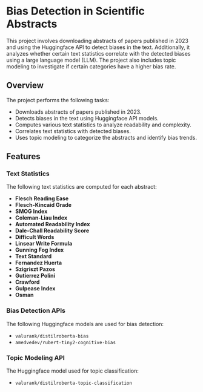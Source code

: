 # Bias Detection in Scientific Abstracts

This project involves downloading abstracts of papers published in 2023 and using the Huggingface API to detect biases in the text. Additionally, it analyzes whether certain text statistics correlate with the detected biases using a large language model (LLM). The project also includes topic modeling to investigate if certain categories have a higher bias rate.

## Overview

The project performs the following tasks:
- Downloads abstracts of papers published in 2023.
- Detects biases in the text using Huggingface API models.
- Computes various text statistics to analyze readability and complexity.
- Correlates text statistics with detected biases.
- Uses topic modeling to categorize the abstracts and identify bias trends.

## Features

### Text Statistics
The following text statistics are computed for each abstract:
- **Flesch Reading Ease**
- **Flesch-Kincaid Grade**
- **SMOG Index**
- **Coleman-Liau Index**
- **Automated Readability Index**
- **Dale-Chall Readability Score**
- **Difficult Words**
- **Linsear Write Formula**
- **Gunning Fog Index**
- **Text Standard**
- **Fernandez Huerta**
- **Szigriszt Pazos**
- **Gutierrez Polini**
- **Crawford**
- **Gulpease Index**
- **Osman**

### Bias Detection APIs
The following Huggingface models are used for bias detection:
- `valurank/distilroberta-bias`
- `amedvedev/rubert-tiny2-cognitive-bias`

### Topic Modeling API
The Huggingface model used for topic classification:
- `valurank/distilroberta-topic-classification`
